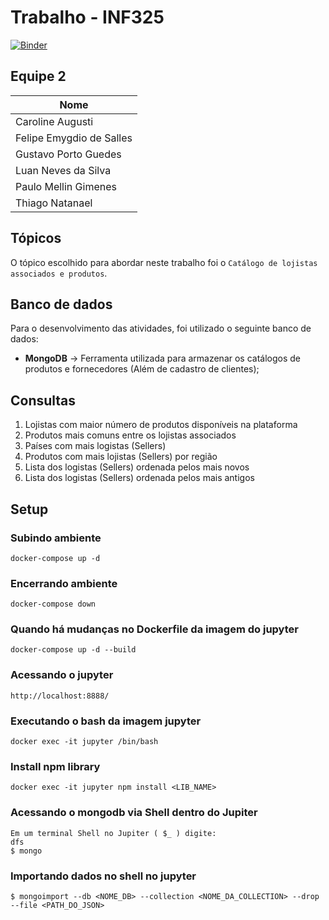 # Trabalho - INF325
[![Binder](https://mybinder.org/badge_logo.svg)](https://mybinder.org/v2/gh/Equipe02-Unicamp/effective_store/master?urlpath=lab)

## Equipe 2

Nome   |
------------------------------------|
Caroline Augusti |
Felipe Emygdio de Salles | 
Gustavo Porto Guedes | 
Luan Neves da Silva |
Paulo Mellin Gimenes |
Thiago Natanael | 

## Tópicos
O tópico escolhido para abordar neste trabalho foi o `Catálogo de lojistas associados e produtos`.

## Banco de dados

Para o desenvolvimento das atividades, foi utilizado o seguinte banco de dados:
- **MongoDB** -> Ferramenta utilizada para armazenar os catálogos de produtos e fornecedores (Além de cadastro de clientes);

## Consultas

1. Lojistas com maior número de produtos disponíveis na plataforma
2. Produtos mais comuns entre os lojistas associados
3. Países com mais logistas (Sellers)
4. Produtos com mais lojistas (Sellers) por região
5. Lista dos logistas (Sellers) ordenada pelos mais novos
6. Lista dos logistas (Sellers) ordenada pelos mais antigos

## Setup

### Subindo ambiente
```shell
docker-compose up -d
```

### Encerrando ambiente
```shell
docker-compose down
```

### Quando há mudanças no Dockerfile da imagem do jupyter
```shell
docker-compose up -d --build
```

### Acessando o jupyter
```
http://localhost:8888/
```

### Executando o bash da imagem jupyter

```
docker exec -it jupyter /bin/bash
```

### Install npm library
```
docker exec -it jupyter npm install <LIB_NAME>
```

### Acessando o mongodb via Shell dentro do Jupiter
```
Em um terminal Shell no Jupiter ( $_ ) digite:
dfs
$ mongo

```

### Importando dados no shell no jupyter

```
$ mongoimport --db <NOME_DB> --collection <NOME_DA_COLLECTION> --drop --file <PATH_DO_JSON>
```